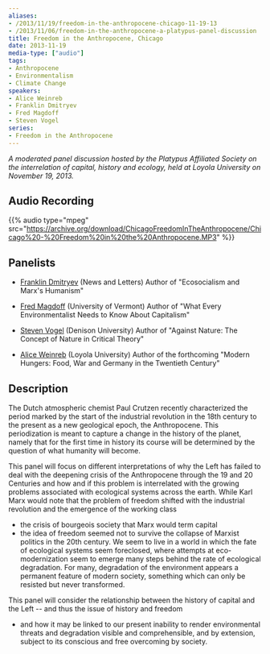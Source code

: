 ```yaml
---
aliases:
- /2013/11/19/freedom-in-the-anthropocene-chicago-11-19-13
- /2013/11/06/freedom-in-the-anthropocene-a-platypus-panel-discussion
title: Freedom in the Anthropocene, Chicago
date: 2013-11-19
media-type: ["audio"]
tags:
- Anthropocene
- Environmentalism
- Climate Change
speakers:
- Alice Weinreb
- Franklin Dmitryev
- Fred Magdoff
- Steven Vogel
series:
- Freedom in the Anthropocene
---
```


_A moderated panel discussion hosted by the Platypus Affiliated Society on the interrelation of capital, history and ecology, held at Loyola University on November 19, 2013._


## Audio Recording

{{% audio type="mpeg" src="https://archive.org/download/ChicagoFreedomInTheAnthropocene/Chicago%20-%20Freedom%20in%20the%20Anthropocene.MP3" %}}

## Panelists

- [Franklin Dmitryev](/speakers/franklin-dmitryev/) (News and Letters) Author of "Ecosocialism and Marx's Humanism"

- [Fred Magdoff](/speakers/fred-magdoff/) (University of Vermont) Author of "What Every Environmentalist Needs to Know About Capitalism"

- [Steven Vogel](/speakers/steven-vogel/) (Denison University) Author of "Against Nature: The Concept of Nature in Critical Theory"

- [Alice Weinreb](/speakers/alice-weinreb/) (Loyola University) Author of the forthcoming "Modern Hungers: Food, War and Germany in the Twentieth Century"

## Description

The Dutch atmospheric chemist Paul Crutzen recently characterized the period marked by the start of the industrial revolution in the 18th century to the present as a new geological epoch, the Anthropocene. This periodization is meant to capture a change in the history of the planet, namely that for the first time in history its course will be determined by the question of what humanity will become.

This panel will focus on different interpretations of why the Left has failed to deal with the deepening crisis of the Anthropocene through the 19 and 20 Centuries and how and if this problem is interrelated with the growing problems associated with ecological systems across the earth. While Karl Marx would note that the problem of freedom shifted with the industrial revolution and the emergence of the working class
 - the crisis of bourgeois society that Marx would term capital
 - the idea of freedom seemed not to survive the collapse of Marxist politics in the 20th century. We seem to live in a world in which the fate of ecological systems seem foreclosed, where attempts at eco-modernization seem to emerge many steps behind the rate of ecological degradation. For many, degradation of the environment appears a permanent feature of modern society, something which can only be resisted but never transformed.

This panel will consider the relationship between the history of capital and the Left -- and thus the issue of history and freedom
 - and how it may be linked to our present inability to render environmental threats and degradation visible and comprehensible, and by extension, subject to its conscious and free overcoming by society.
